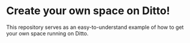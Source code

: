 # Create your own space on Ditto!

This repository serves as an easy-to-understand example of how to get your
own space running on Ditto. 

